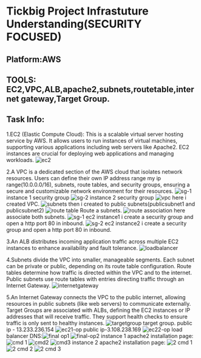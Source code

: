 # Tickbig Project Infrastuture Understanding(SECURITY FOCUSED)
## Platform:AWS
## TOOLS: EC2,VPC,ALB,apache2,subnets,routetable,internet gateway,Target Group.




## **Task Info:**
 1.EC2 (Elastic Compute Cloud): This is a scalable virtual server hosting service by AWS. It allows users to run instances of virtual machines, supporting various applications including web servers like 
           Apache2. EC2 instances are crucial for deploying web applications and managing workloads.
           ![ec2](https://github.com/user-attachments/assets/aac645f1-fbb4-4493-bf2f-75cc493556ba)
          
2.A VPC is a dedicated section of the AWS cloud that isolates network resources. Users can define their own IP address range my ip range(10.0.0.0/16), subnets, route tables, and security groups, ensuring a secure and 
         customizable network environment for their resources.
         ![sg-1](https://github.com/user-attachments/assets/e53bcc28-0ae4-4300-ac36-da2ed472241b)
         instance 1 security group
         ![sg-2](https://github.com/user-attachments/assets/99f38e16-05ba-41e1-b172-715a07da86bd)
         instance 2 security group
         ![vpc](https://github.com/user-attachments/assets/877c82b7-6a57-46f5-b6d6-81b0a1a2e0f9)
         here i created VPC.
         ![subnets](https://github.com/user-attachments/assets/b89424d5-e2fb-44f4-bdbf-8512e041f47d)
         then i created to public subnets(publicsubnet1 and publicsubnet2)
         ![route table](https://github.com/user-attachments/assets/aa1ab253-5dce-4ab2-b345-233f6215f16b)
         Route a subnets.
         ![route association](https://github.com/user-attachments/assets/e1c25a09-7428-47c3-9755-55d07ab3b001)
         here associate both subnets.
         ![sg-1](https://github.com/user-attachments/assets/0fdc9257-573b-47ac-918e-652f604436c9)
         ec2 instance1 i create a security group and open a http port 80 in inbound.
         ![sg-2](https://github.com/user-attachments/assets/bff6a15c-307a-4b2a-9c20-dec3157978a8)
         ec2 instance2 i create a security group and open a http port 80 in inbound.
         
 3.An ALB distributes incoming application traffic across multiple EC2 instances to enhance availability and fault tolerance.
         ![loadbalancer](https://github.com/user-attachments/assets/844560eb-6276-4e2b-b061-583cdf676d06)

 4.Subnets divide the VPC into smaller, manageable segments. Each subnet can be private or public, depending on its route table configuration. Route tables determine how traffic is directed within the VPC 
           and to the internet. 
           Public subnets use route tables with entries directing traffic through an Internet Gateway.
           ![internetgateway](https://github.com/user-attachments/assets/f4486157-53ba-4d84-9b1d-6ff2c125abca)

           
 5.An Internet Gateway connects the VPC to the public internet, allowing resources in public subnets (like web servers) to communicate externally. Target Groups are associated with ALBs, defining the EC2 
           instances or IP addresses that will receive traffic. They support health checks to ensure traffic is only sent to healthy instances.
           ![targetgroup](https://github.com/user-attachments/assets/c5d641a6-9c51-4e37-a31d-89dc5bf7fab0)
         target group.
public ip - 13.233.236.154
         ![ec21-op](https://github.com/user-attachments/assets/c862f42a-9ec7-4b8d-b017-16ce72078fef)
public ip-3.108.238.169
         ![ec22-op](https://github.com/user-attachments/assets/9ead65e1-f1fc-4901-9eb2-e49a92ad02c3)
load balancer DNS:![final op1](https://github.com/user-attachments/assets/cbab731d-0101-4be5-85ab-6b8390972316)
                  ![final-op2](https://github.com/user-attachments/assets/77c02299-9fc2-4a19-845a-8a3157326657)
instance 1 apache2 installation page:
![cmd 1](https://github.com/user-attachments/assets/fbe0a4c4-9776-47b7-973f-36a182f9c139)
![cmd2](https://github.com/user-attachments/assets/3471e7b3-4e14-4148-8b50-675c7ab6c6cd)
![cmd3](https://github.com/user-attachments/assets/4cd3448f-5f2e-4e96-a702-ba87686c6929)
instance 2 apache2 installation page:
![2 cmd 1](https://github.com/user-attachments/assets/63c2d4c4-5611-4512-8b9a-07b7716285ed)
![2 cmd 2](https://github.com/user-attachments/assets/b77f8e3c-899d-47ce-8d14-f5255a9c68a7)
![2 cmd 3](https://github.com/user-attachments/assets/957b1bf3-425c-4243-8220-f5dd1df378a3)







         
